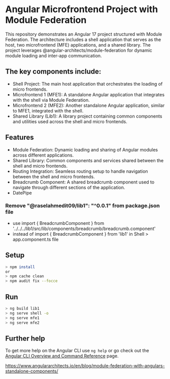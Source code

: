 # Angular Microfrontend Project with Module Federation
This repository demonstrates an Angular 17 project structured with Module Federation. The architecture includes a shell application that serves as the host, two microfrontend (MFE) applications, and a shared library. The project leverages @angular-architects/module-federation for dynamic module loading and inter-app communication.

## The key components include:

- Shell Project: The main host application that orchestrates the loading of micro frontends.
- Microfrontend 1 (MFE1): A standalone Angular application that integrates with the shell via Module Federation.
- Microfrontend 2 (MFE2): Another standalone Angular application, similar to MFE1, integrated with the shell.
- Shared Library (Lib1): A library project containing common components and utilities used across the shell and micro frontends.

## Features
- Module Federation: Dynamic loading and sharing of Angular modules across different applications.
- Shared Library: Common components and services shared between the shell and micro frontends.
- Routing Integration: Seamless routing setup to handle navigation between the shell and micro frontends.
- Breadcrumb Component: A shared breadcrumb component used to navigate through different sections of the application.
- DatePipe   

### Remove "@raselahmedit09/lib1": "^0.0.1" from package.json  file
- use import { BreadcrumbComponent } from '../../../lib1/src/lib/components/breadcrumb/breadcrumb.component'
- instead of import { BreadcrumbComponent } from 'lib1' in Shell > app.component.ts file

## Setup
```sh
> npm install
or 
> npm cache clean 
> npm audit fix --focce
```
## Run
```sh
> ng build lib1
> ng serve shell -o 
> ng serve mfe1
> ng serve mfe2
```
## Further help
To get more help on the Angular CLI use `ng help` or go check out the [Angular CLI Overview and Command Reference](https://angular.io/cli) page.

https://www.angulararchitects.io/en/blog/module-federation-with-angulars-standalone-components/
